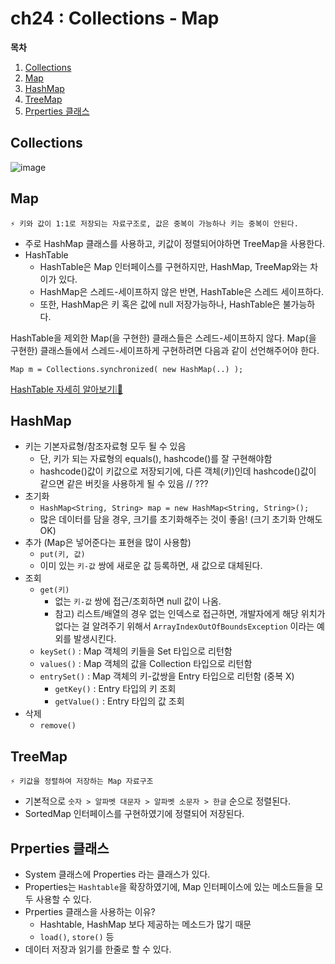 # ch24 : Collections - Map

**목차**

1. [Collections](ch24\_collections\_map.md#collections)
2. [Map](ch24\_collections\_map.md#map)
3. [HashMap](ch24\_collections\_map.md#hashmap)
4. [TreeMap](ch24\_collections\_map.md#treemap)
5. [Prperties 클래스](ch24\_collections\_map.md#prperties-클래스)

## Collections

![image](https://user-images.githubusercontent.com/77563814/184531194-660d1c90-a1d1-4d14-a1c8-0c09d5e06d59.png)

## Map

```
⚡ 키와 값이 1:1로 저장되는 자료구조로, 값은 중복이 가능하나 키는 중복이 안된다.
```

* 주로 HashMap 클래스를 사용하고, 키값이 정렬되어야하면 TreeMap을 사용한다.
* HashTable
  * HashTable은 Map 인터페이스를 구현하지만, HashMap, TreeMap와는 차이가 있다.
  * HashMap은 스레드-세이프하지 않은 반면, HashTable은 스레드 세이프하다.
  * 또한, HashMap은 키 혹은 값에 null 저장가능하나, HashTable은 불가능하다.

HashTable을 제외한 Map(을 구현한) 클래스들은 스레드-세이프하지 않다. Map(을 구현한) 클래스들에서 스레드-세이프하게 구현하려면 다음과 같이 선언해주어야 한다.

`Map m = Collections.synchronized( new HashMap(..) );`

[HashTable 자세히 알아보기❕🔎](https://github.com/Cs-Java-Interview/Tech-Interview/blob/main/data\_structure/hash.md)

## HashMap

* 키는 기본자료형/참조자료형 모두 될 수 있음
  * 단, 키가 되는 자료형의 equals(), hashcode()를 잘 구현해야함
  * hashcode()값이 키값으로 저장되기에, 다른 객체(키)인데 hashcode()값이 같으면 같은 버킷을 사용하게 될 수 있음 // ???
* 초기화
  * `HashMap<String, String> map = new HashMap<String, String>();`
  * 많은 데이터를 담을 경우, 크기를 초기화해주는 것이 좋음! (크기 초기화 안해도 OK)
* 추가 (Map은 넣어준다는 표현을 많이 사용함)
  * `put(키, 값)`
  * 이미 있는 `키-값` 쌍에 새로운 값 등록하면, 새 값으로 대체된다.
* 조회
  * `get(키)`
    * 없는 `키-값` 쌍에 접근/조회하면 null 값이 나옴.
    * 참고) 리스트/배열의 경우 없는 인덱스로 접근하면, 개발자에게 해당 위치가 없다는 걸 알려주기 위해서 `ArrayIndexOutOfBoundsException` 이라는 예외를 발생시킨다.
  * `keySet()` : Map 객체의 키들을 Set 타입으로 리턴함
  * `values()` : Map 객체의 값을 Collection 타입으로 리턴함
  * `entrySet()` : Map 객체의 키-값쌍을 Entry 타입으로 리턴함 (중복 X)
    * `getKey()` : Entry 타입의 키 조회
    * `getValue()` : Entry 타입의 값 조회
* 삭제
  * `remove()`

## TreeMap

```
⚡ 키값을 정렬하여 저장하는 Map 자료구조
```

* 기본적으로 `숫자 > 알파벳 대문자 > 알파벳 소문자 > 한글` 순으로 정렬된다.
* SortedMap 인터페이스를 구현하였기에 정렬되어 저장된다.

## Prperties 클래스

* System 클래스에 Properties 라는 클래스가 있다.
* Properties는 `Hashtable`을 확장하였기에, Map 인터페이스에 있는 메소드들을 모두 사용할 수 있다.
* Prperties 클래스을 사용하는 이유?
  * Hashtable, HashMap 보다 제공하는 메소드가 많기 때문
  * `load()`, `store()` 등
* 데이터 저장과 읽기를 한줄로 할 수 있다.
